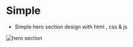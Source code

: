 # Simple
- Simple hero section design with html , css &amp; js

![hero section](https://user-images.githubusercontent.com/95019708/187018845-54a1a740-330e-4405-929a-e8e28df53a71.png)
